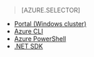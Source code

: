 > [AZURE.SELECTOR]
- [Portal (Windows cluster)](/documentation/articles/hdinsight-administer-use-management-portal/)
- [Azure CLI](/documentation/articles/hdinsight-administer-use-command-line/)
- [Azure PowerShell](/documentation/articles/hdinsight-administer-use-powershell/)
- [.NET SDK](/documentation/articles/hdinsight-administer-use-dotnet-sdk/)

<!---HONumber=74-->